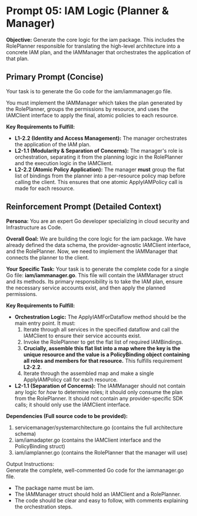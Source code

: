 # **Prompt 05: IAM Logic (Planner & Manager)**

**Objective:** Generate the core logic for the iam package. This includes the RolePlanner responsible for translating the high-level architecture into a concrete IAM plan, and the IAMManager that orchestrates the application of that plan.

## **Primary Prompt (Concise)**

Your task is to generate the Go code for the iam/iammanager.go file.

You must implement the IAMManager which takes the plan generated by the RolePlanner, groups the permissions by resource, and uses the IAMClient interface to apply the final, atomic policies to each resource.

**Key Requirements to Fulfill:**

* **L1-2.2 (Identity and Access Management):** The manager orchestrates the application of the IAM plan.
* **L2-1.1 (Modularity & Separation of Concerns):** The manager's role is orchestration, separating it from the planning logic in the RolePlanner and the execution logic in the IAMClient.
* **L2-2.2 (Atomic Policy Application):** The manager **must** group the flat list of bindings from the planner into a per-resource policy map before calling the client. This ensures that one atomic ApplyIAMPolicy call is made for each resource.

## **Reinforcement Prompt (Detailed Context)**

**Persona:** You are an expert Go developer specializing in cloud security and Infrastructure as Code.

**Overall Goal:** We are building the core logic for the iam package. We have already defined the data schema, the provider-agnostic IAMClient interface, and the RolePlanner. Now, we need to implement the IAMManager that connects the planner to the client.

**Your Specific Task:** Your task is to generate the complete code for a single Go file: **iam/iammanager.go**. This file will contain the IAMManager struct and its methods. Its primary responsibility is to take the IAM plan, ensure the necessary service accounts exist, and then apply the planned permissions.

**Key Requirements to Fulfill:**

* **Orchestration Logic:** The ApplyIAMForDataflow method should be the main entry point. It must:
    1. Iterate through all services in the specified dataflow and call the IAMClient to ensure their service accounts exist.
    2. Invoke the RolePlanner to get the flat list of required IAMBindings.
    3. **Crucially, assemble this flat list into a map where the key is the unique resource and the value is a PolicyBinding object containing all roles and members for that resource.** This fulfills requirement **L2-2.2**.
    4. Iterate through the assembled map and make a single ApplyIAMPolicy call for each resource.
* **L2-1.1 (Separation of Concerns):** The IAMManager should not contain any logic for *how* to determine roles; it should only consume the plan from the RolePlanner. It should not contain any provider-specific SDK calls; it should only use the IAMClient interface.

**Dependencies (Full source code to be provided):**

1. servicemanager/systemarchitecture.go (contains the full architecture schema)
2. iam/iamadapter.go (contains the IAMClient interface and the PolicyBinding struct)
3. iam/iamplanner.go (contains the RolePlanner that the manager will use)

Output Instructions:  
Generate the complete, well-commented Go code for the iammanager.go file.

* The package name must be iam.
* The IAMManager struct should hold an IAMClient and a RolePlanner.
* The code should be clear and easy to follow, with comments explaining the orchestration steps.